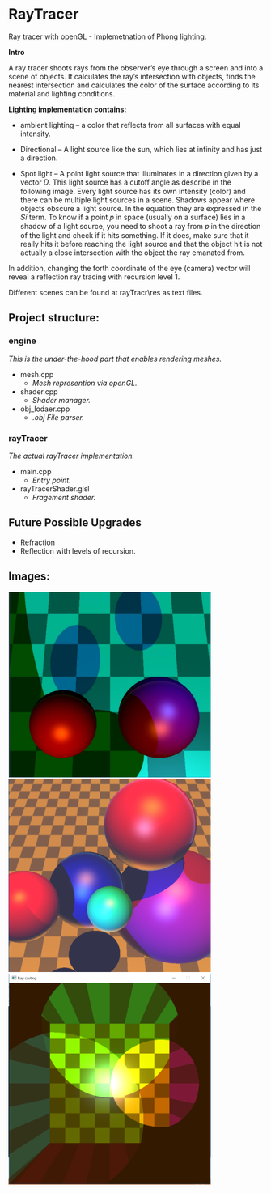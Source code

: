 # RayTracer
Ray tracer with openGL - Implemetnation of  Phong lighting.

**Intro**

A ray tracer shoots
rays from the observer’s eye through a screen and into a scene of objects. It calculates the ray’s
intersection with objects, finds the nearest intersection and calculates the color of the surface
according to its material and lighting conditions.

**Lighting implementation contains:**

- ambient lighting – a color that reflects from all surfaces with equal intensity.

- Directional – A light source like the sun, which lies at infinity and has just a direction.

- Spot light – A point light source that illuminates in a direction given by a vector 𝐷. This light
source has a cutoff angle as describe in the following image.
Every light source has its own intensity (color) and there can be multiple light sources in a scene.
Shadows appear where objects obscure a light source. In the equation they are expressed in the 𝑆𝑖
term. 
To know if a point 𝑝 in space (usually on a surface) lies in a shadow of a light source,
you need to shoot a ray from 𝑝 in the direction of the light and check if it hits something. If it
does, make sure that it really hits it before reaching the light source and that the object hit is not
actually a close intersection with the object the ray emanated from. 

In addition, changing the forth coordinate of the eye (camera) vector will reveal a reflection ray tracing with  recursion level 1.

Different scenes can be found at rayTracr\res as text files.

## Project structure:

### engine
*This is the under-the-hood part that enables rendering meshes.*
- mesh.cpp
  - *Mesh represention via openGL.*
- shader.cpp
  - *Shader manager.*
- obj_lodaer.cpp
  - *.obj File parser.*

### rayTracer
*The actual rayTracer implementation.*
- main.cpp
  - *Entry point.*
- rayTracerShader.glsl
  - *Fragement shader.*


## Future Possible Upgrades
- Refraction
- Reflection with levels of recursion.

##  Images:
<img  src="Images/rayTracer1.png" width="400" >
<img  src="Images/rayTracer2.png" width="400" >
<img  src="Images/rayTracer3.png" width="400" >
